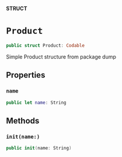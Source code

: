 **STRUCT**

# `Product`

```swift
public struct Product: Codable
```

Simple Product structure from package dump

## Properties
### `name`

```swift
public let name: String
```

## Methods
### `init(name:)`

```swift
public init(name: String)
```
